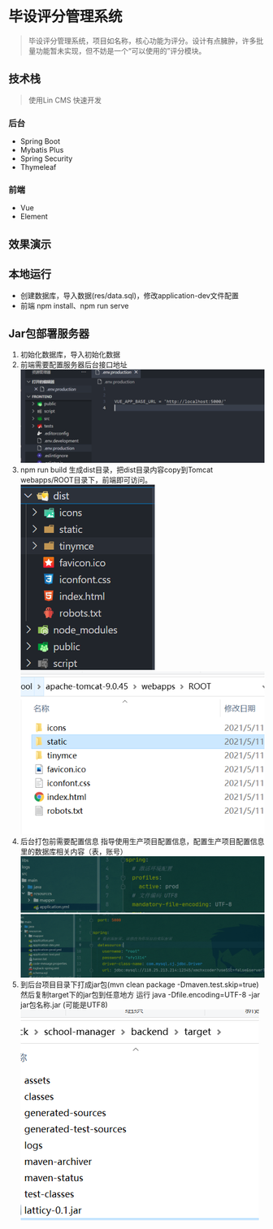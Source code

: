 # 毕设评分管理系统
> 毕设评分管理系统，项目如名称，核心功能为评分。设计有点臃肿，许多批量功能暂未实现，但不妨是一个“可以使用的”评分模块。
>

## 技术栈
> 使用Lin CMS 快速开发

### 后台

- Spring Boot
- Mybatis Plus
- Spring Security
- Thymeleaf

### 前端

- Vue
- Element

## 效果演示


## 本地运行
- 创建数据库，导入数据(res/data.sql)，修改application-dev文件配置
- 前端 npm install、npm run serve

## Jar包部署服务器

1. 初始化数据库，导入初始化数据
2. 前端需要配置服务器后台接口地址![image-20210511154719213](.\images\image-20210511154719213.png)
3. npm  run build  生成dist目录，把dist目录内容copy到Tomcat webapps/ROOT目录下，前端即可访问。![image-20210511154827459](.\images\image-20210511154827459.png)![image-20210511154546079](.\images\image-20210511154546079.png)
4. 后台打包前需要配置信息 指导使用生产项目配置信息，配置生产项目配置信息里的数据库相关内容（表，账号）![image-20210511155544098](.\images\image-20210511155544098.png)![image-20210511155605070](.\images\image-20210511155605070.png)
5. 到后台项目目录下打成jar包(mvn clean package -Dmaven.test.skip=true)  然后复制target下的jar包到任意地方 运行 java -Dfile.encoding=UTF-8 -jar jar包名称.jar  (可能是UTF8)![image-20210511155502673](.\images\image-20210511155502673.png)

